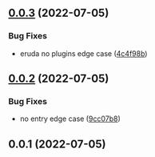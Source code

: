 ## [0.0.3](https://github.com/jaderd-jh/vite-plugin-debugger/compare/v0.0.2...v0.0.3) (2022-07-05)


### Bug Fixes

* eruda no plugins edge case ([4c4f98b](https://github.com/jaderd-jh/vite-plugin-debugger/commit/4c4f98ba676c1e9dd3617d881743616618898d6f))



## [0.0.2](https://github.com/jaderd-jh/vite-plugin-debugger/compare/v0.0.1...v0.0.2) (2022-07-05)


### Bug Fixes

* no entry edge case ([9cc07b8](https://github.com/jaderd-jh/vite-plugin-debugger/commit/9cc07b8b8a5af5a896fddb45e60645eba451a2b2))



## 0.0.1 (2022-07-05)



